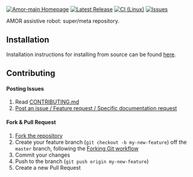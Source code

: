 [![Amor-main Homepage](https://img.shields.io/badge/amor-main-orange.svg)](http://www.amorrobot.com)
[![Latest Release](https://img.shields.io/github/release/roboticslab-uc3m/amor-main.svg?label=latest%20release)](https://github.com/roboticslab-uc3m/amor-main/tags)
[![CI (Linux)](https://github.com/roboticslab-uc3m/amor-main/workflows/Continuous%20Integration/badge.svg)](https://github.com/roboticslab-uc3m/amor-main/actions)
[![Issues](https://img.shields.io/github/issues/roboticslab-uc3m/amor-main.svg?label=issues)](https://github.com/roboticslab-uc3m/amor-main/issues)

AMOR assistive robot: super/meta repository.

## Installation

Installation instructions for installing from source can be found [here](doc/amor-main-install.md).

## Contributing

#### Posting Issues

1. Read [CONTRIBUTING.md](CONTRIBUTING.md)
2. [Post an issue / Feature request / Specific documentation request](https://github.com/roboticslab-uc3m/amor-main/issues)

#### Fork & Pull Request

1. [Fork the repository](https://github.com/roboticslab-uc3m/amor-main/fork)
2. Create your feature branch (`git checkout -b my-new-feature`) off the `master` branch, following the [Forking Git workflow](https://www.atlassian.com/git/tutorials/comparing-workflows/forking-workflow)
3. Commit your changes
4. Push to the branch (`git push origin my-new-feature`)
5. Create a new Pull Request
